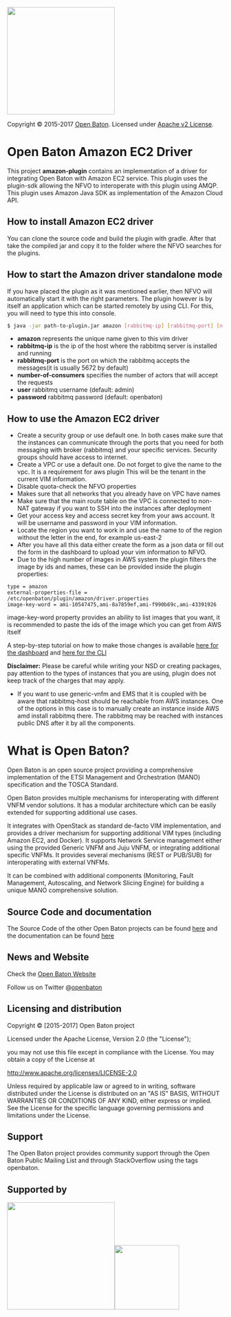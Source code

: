  <img src="https://raw.githubusercontent.com/openbaton/openbaton.github.io/master/images/openBaton.png" width="250"/>
  
  Copyright © 2015-2017 [Open Baton](http://openbaton.org). Licensed under [Apache v2 License](http://www.apache.org/licenses/LICENSE-2.0).
  
# Open Baton Amazon EC2 Driver
  
  This project **amazon-plugin** contains an implementation of a driver for integrating Open Baton with Amazon EC2 service. 
  This plugin uses the plugin-sdk allowing the NFVO to interoperate with this plugin using AMQP. 
  This plugin uses Amazon Java SDK as implementation of the Amazon Cloud API. 
  
## How to install Amazon EC2 driver
  You can clone the source code and build the plugin with gradle. After that take the compiled jar and copy it to the folder where the NFVO searches for the plugins.
  
## How to start the Amazon driver standalone mode

If you have placed the plugin as it was mentioned earlier, then NFVO will automatically start it with the right parameters. The plugin however is by itself an application which can be started remotely by using CLI. For this, you will need to type this into console. 

```bash
$ java -jar path-to-plugin.jar amazon [rabbitmq-ip] [rabbitmq-port] [n-of-consumers] [user] [password]
```

* **amazon** represents the unique name given to this vim driver 
* **rabbitmq-ip** is the ip of the host where the rabbitmq server is installed and running
* **rabbitmq-port** is the port on which the rabbitmq accepts the messages(it is usually 5672 by default) 
* **number-of-consumers** specifies the number of actors that will accept the requests
* **user** rabbitmq username (default: admin)
* **password** rabbitmq password (default: openbaton)

## How to use the Amazon EC2 driver

* Create a security group or use default one. In both cases make sure that the instances can communicate through the ports that you need for both messaging with broker (rabbitmq) and your specific services. Security groups should have access to internet.
* Create a VPC or use a default one. Do not forget to give the name to the vpc. It is a requirement for aws plugin This will be the tenant in the current VIM information. 
* Disable quota-check the NFVO properties
* Makes sure that all networks that you already have on VPC have names
* Make sure that the main route table on the VPC is connected to non-NAT gateway if you want to SSH into the instances after deployment
* Get your access key and access secret key from your aws account. It will be username and password in your VIM information.
* Locate the region you want to work in and use the name to of the region without the letter in the end, for example us-east-2
* After you have all this data either create the form as a json data or fill out the form in the dashboard to upload your vim information to NFVO.
* Due to the high number of images in AWS system the plugin filters the image by ids and names, these can be provided inside the plugin properties:

```properties
type = amazon
external-properties-file = /etc/openbaton/plugin/amazon/driver.properties
image-key-word = ami-10547475,ami-8a7859ef,ami-f990b69c,ami-43391926
```
image-key-word property provides an ability to list images that you want, it is recommended to paste the ids of the image which you can get from AWS itself

A step-by-step tutorial on how to make those changes is available [here for the dashboard](docs/how-to-ec2-dashboard.md) and [here for the CLI](docs/how-to-ec2-cli.md)

**Disclaimer:** Please be careful while writing your NSD or creating packages, pay attention to the types of instances that you are using, plugin does not keep
track of the charges that may apply.
* If you want to use generic-vnfm and EMS that it is coupled with be aware that rabbitmq-host should be reachable from AWS instances. One of the options in this case is to manually create an instance inside AWS amd install rabbitmq there. The rabbitmq may be reached with instances public DNS after it by all the components.

# What is Open Baton?

Open Baton is an open source project providing a comprehensive implementation of the ETSI Management and Orchestration (MANO) specification and the TOSCA Standard.

Open Baton provides multiple mechanisms for interoperating with different VNFM vendor solutions. It has a modular architecture which can be easily extended for supporting additional use cases. 

It integrates with OpenStack as standard de-facto VIM implementation, and provides a driver mechanism for supporting additional VIM types (including Amazon EC2, and Docker). It supports Network Service management either using the provided Generic VNFM and Juju VNFM, or integrating additional specific VNFMs. It provides several mechanisms (REST or PUB/SUB) for interoperating with external VNFMs. 

It can be combined with additional components (Monitoring, Fault Management, Autoscaling, and Network Slicing Engine) for building a unique MANO comprehensive solution.

## Source Code and documentation

The Source Code of the other Open Baton projects can be found [here][openbaton-github] and the documentation can be found [here][openbaton-doc]

## News and Website

Check the [Open Baton Website][website]

Follow us on Twitter @[openbaton][openbaton]

## Licensing and distribution
Copyright © [2015-2017] Open Baton project

Licensed under the Apache License, Version 2.0 (the "License");

you may not use this file except in compliance with the License.
You may obtain a copy of the License at

  http://www.apache.org/licenses/LICENSE-2.0

Unless required by applicable law or agreed to in writing, software
distributed under the License is distributed on an "AS IS" BASIS,
WITHOUT WARRANTIES OR CONDITIONS OF ANY KIND, either express or implied.
See the License for the specific language governing permissions and
limitations under the License.

## Support
The Open Baton project provides community support through the Open Baton Public Mailing List and through StackOverflow using the tags openbaton.

## Supported by
  <img src="https://raw.githubusercontent.com/openbaton/openbaton.github.io/master/images/fokus.png" width="250"/><img src="https://raw.githubusercontent.com/openbaton/openbaton.github.io/master/images/tu.png" width="150"/>

[plugin-sdk-link]: https://github.com/openbaton/plugin-sdk
[nfvo-link]: https://github.com/openbaton/NFVO
[openbaton-github]: https://github.com/openbaton
[generic-link]:https://github.com/openbaton/generic-vnfm
[get-openbaton-org]:http://get.openbaton.org/plugins/stable/
[client-link]: https://github.com/openbaton/openbaton-client
[spring.io]:https://spring.io/
[NFV MANO]:http://docbox.etsi.org/ISG/NFV/Open/Published/gs_NFV-MAN001v010101p%20-%20Management%20and%20Orchestration.pdf
[openbaton]:http://twitter.com/openbaton
[website]:http://openbaton.github.io/
[get-openbaton-org-liberty]:http://get.openbaton.org/plugins/1.0.2-liberty-nighly/
[openbaton-doc]:http://openbaton.github.io/documentation/


